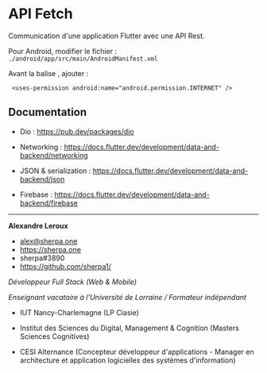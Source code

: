 # API Fetch 

Communication d'une application Flutter avec une API Rest.

Pour Android, modifier le fichier : `./android/app/src/main/AndroidManifest.xml`

Avant la balise <application>, ajouter :

```
 <uses-permission android:name="android.permission.INTERNET" />
```



## Documentation

- Dio : https://pub.dev/packages/dio

- Networking : https://docs.flutter.dev/development/data-and-backend/networking

- JSON & serialization : https://docs.flutter.dev/development/data-and-backend/json

- Firebase : https://docs.flutter.dev/development/data-and-backend/firebase

---

__Alexandre Leroux__

- alex@sherpa.one
- https://sherpa.one
- sherpa#3890
- https://github.com/sherpa1/

_Développeur Full Stack (Web & Mobile)_

_Enseignant vacataire à l'Université de Lorraine / Formateur indépendant_

- IUT Nancy-Charlemagne (LP Ciasie)

- Institut des Sciences du Digital, Management & Cognition (Masters Sciences Cognitives)

- CESI Alternance (Concepteur développeur d'applications - Manager en architecture et application logicielles des systèmes d'information) 
